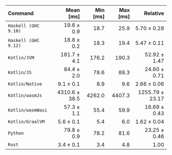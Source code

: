 | Command | Mean [ms] | Min [ms] | Max [ms] | Relative |
|:---|---:|---:|---:|---:|
| `Haskell (GHC 9.10)` | 19.6 ± 0.9 | 18.7 | 25.9 | 5.70 ± 0.28 |
| `Haskell (GHC 9.12)` | 18.8 ± 0.2 | 18.3 | 19.4 | 5.47 ± 0.11 |
| `Kotlin/JVM` | 181.7 ± 4.1 | 176.2 | 190.3 | 52.92 ± 1.47 |
| `Kotlin/JS` | 84.4 ± 2.0 | 78.6 | 88.3 | 24.60 ± 0.71 |
| `Kotlin/Native` | 9.1 ± 0.1 | 8.9 | 9.6 | 2.66 ± 0.06 |
| `Kotlin/wasmJs` | 4310.6 ± 38.5 | 4262.0 | 4407.3 | 1255.79 ± 23.17 |
| `Kotlin/wasmWasi` | 57.3 ± 1.1 | 55.4 | 59.9 | 16.69 ± 0.43 |
| `Kotlin/GraalVM` | 5.6 ± 0.1 | 5.4 | 6.0 | 1.62 ± 0.04 |
| `Python` | 79.8 ± 0.9 | 78.2 | 81.6 | 23.25 ± 0.46 |
| `Rust` | 3.4 ± 0.1 | 3.4 | 4.8 | 1.00 |
